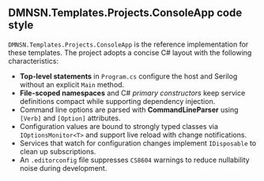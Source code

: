 ## DMNSN.Templates.Projects.ConsoleApp code style

`DMNSN.Templates.Projects.ConsoleApp` is the reference implementation for these templates. The project adopts a concise C# layout with the following characteristics:

- **Top-level statements** in `Program.cs` configure the host and Serilog
  without an explicit `Main` method.
- **File-scoped namespaces** and C# *primary constructors* keep service
  definitions compact while supporting dependency injection.
- Command line options are parsed with **CommandLineParser** using `[Verb]`
  and `[Option]` attributes.
- Configuration values are bound to strongly typed classes via
  `IOptionsMonitor<T>` and support live reload with change notifications.
- Services that watch for configuration changes implement `IDisposable` to
  clean up subscriptions.
- An `.editorconfig` file suppresses `CS8604` warnings to reduce nullability
  noise during development.

